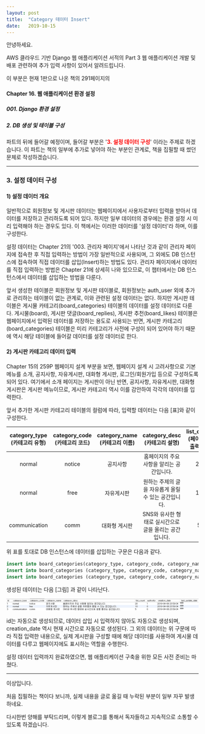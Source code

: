 ```yaml
---
layout: post
title:  "Category 데이터 Insert"
date:   2019-10-15
---
```

안녕하세요.
 
AWS 클라우드 기반 Django 웹 애플리케이션 서적의 Part 3 웹 애플리케이션 개발 및 배포 관련하여 추가 입력 사항이 있어서 알려드립니다.
 
이 부분은 현재 1판으로 나온 책의 291페이지의

#### Chapter 16. 웹 애플리케이션 환경 설정
##### 001. Django 환경 설정
##### 2. DB 생성 및 테이블 구성

파트의 뒤에 들어갈 예정이며, 들어갈 부분은 '<font color="#FF0000"><B>3. 설정 데이터 구성</B></font>' 이라는 주제로 하겠습니다.
이 파트는 책의 일부에 추가로 넣어야 하는 부분인 관계로, 책을 집필할 때 썼던 문체로 작성하겠습니다.

 
<hr/>

### 3. 설정 데이터 구성

#### 1) 설정 데이터 개요
 

일반적으로 회원정보 및 게시판 데이터는 웹페이지에서 사용자로부터 입력을 받아서 데이터를 저장하고 관리하도록 되어 있다. 하지만 일부 데이터의 경우에는 환경 설정 시 미리 입력해야 하는 경우도 있다. 이 책에서는 이러한 데이터를 '설정 데이터'라 하며, 이를 구성한다. 

설정 데이터는 Chapter 21의 '003. 관리자 페이지'에서 나타난 것과 같이 관리자 페이지에 접속한 후 직접 입력하는 방법이  가장 일반적으로 사용되며, 그 외에도 DB 인스턴스에 접속하여 직접 데이터를 삽입(Insert)하는 방법도 있다. 관리자 페이지에서 데이터를 직접 입력하는 방법은 Chapter 21에 상세히 나와 있으므로, 이 챕터에서는 DB 인스턴스에서 데이터를 삽입하는 방법을 다룬다.

앞서 생성한 테이블은 회원정보 및 게시판 테이블로, 회원정보는 auth_user 외에 추가로 관리하는 테이블이 없는 관계로, 이와 관련된 설정 데이터는 없다. 하지만 게시판 테이블은 게시물 카테고리(board_categories) 테이블의 데이터를 설정 데이터로 다룬다. 게시물(board), 게시판 댓글(board_replies), 게시판 추천(board_likes) 테이블은 웹페이지에서 입력된 데이터를 저장하는 용도로 사용되는 반면, 게시판 카테고리(board_categories) 테이블은 미리 카테고리가 사전에 구성이 되어 있어야 하기 때문에 역시 해당 테이블에 들어갈 데이터를 설정 데이터로 한다.

 

#### 2) 게시판 카테고리 데이터 입력
 

Chapter 15의 259P 웹페이지 설계 부분을 보면, 웹페이지 설계 시 고려사항으로 기본 메뉴를 소개, 공지사항, 자유게시판, 대화형 게시판, 로그인/회원가입 등으로 구성하도록 되어 있다. 여기에서 소개 페이지는 게시판이 아닌 반면, 공지사항, 자유게시판, 대화형 게시판은 게시판 메뉴이므로, 게시판 카테고리 역시 이를 감안하여 각각의 데이터를 입력한다.


앞서 추가한 게시판 카테고리 테이블의 컬럼에 따라, 입력할 데이터는 다음 [표]와 같이 구성한다.

| category_type<br/>(카테고리 유형) | category_code<br/>(카테고리 코드) | category_name<br/>(카테고리 이름) | category_desc<br/>(카테고리 설명) | list_count<br/>(페이지당 출력 글) | authority<br/>(권한 값) |
|:---:|:---:|:---:|:---:|:---:|:---:|
| normal | notice | 공지사항 | 홈페이지의 주요 사항을 알리는 공간입니다.| 20 | 1 |
| normal | free | 자유게시판 | 원하는 주제의 글을 자유롭게 올릴 수 있는 공간입니다. | 10 | 0 |
| communication | comm | 대화형 게시판 | SNS와 유사한 형태로 실시간으로 글을 올리는 공간입니다. | 5 | 0 |

위 표를 토대로 DB 인스턴스에 데이터를 삽입하는 구문은 다음과 같다.

``` SQL
insert into board_categories(category_type, category_code, category_name, category_desc, list_count, authority)  values ('normal', 'notice', '공지사항', '홈페이지의 주요 사항을 알리는 공간입니다.', 20, 1);
insert into board_categories (category_type, category_code, category_name, category_desc, list_count, authority)  values ('normal', 'free', '자유게시판', '원하는 주제의 글을 자유롭게 올릴 수 있는 공간입니다.', 10, 0);
insert into board_categories (category_type, category_code, category_name, category_desc, list_count, authority)  values ('communication', 'comm', '대화형 게시판', 'SNS와 유사한 형태로 실시간으로 글을 올리는 공간입니다.', 5, 0);
```

생성된 데이터는 다음 [그림] 과 같이 나타난다.

![Table Insert Result](/assets/img/img003_01.png)


id는 자동으로 생성되므로, 데이터 삽입 시 입력하지 않아도 자동으로 생성되며, creation_date 역시 현재 시간으로 자동으로 생성된다. 그 외의 데이터는 위 구문에 따라 직접 입력한 내용으로, 실제 게시판을 구성할 때에 해당 데이터를 사용하여 게시물 데이터를 다루고 웹페이지에도 표시하는 역할을 수행한다.

설정 데이터 입력까지 완료하였으면, 웹 애플리케이션 구축을 위한 모든 사전 준비는 마쳤다.

 
<hr/>
 

이상입니다.

 

처음 집필하는 책이다 보니까, 실제 내용을 글로 옮길 때 누락된 부분이 일부 자꾸 발생하네요.

다시한번 양해를 부탁드리며, 이렇게 블로그를 통해서 독자들하고 지속적으로 소통할 수 있도록 하겠습니다.
